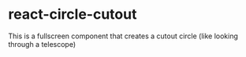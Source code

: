 # react-circle-cutout
This is a fullscreen component that creates a cutout circle (like looking through a telescope)
